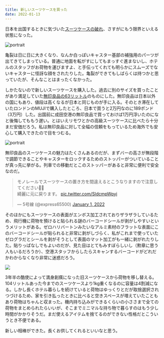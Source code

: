 ```yaml
---
title: 新しいスーツケースを買った
date: 2022-01-13
---
```


日本を出国するときに気づいた[スーツケースの破れ](/post/1638854642/)、さすがにもう限界といえる状態になった。

![portrait](https://photos.smugmug.com/photos/i-gwJzzdL/0/dd8040eb/X4/i-gwJzzdL-X4.jpg)

亀裂は日に日に大きくなり、なんか白っぽいキャスター基部の補強用のパーツが出てきてしまっている。普通に地面を転がすにしてもまっすぐ進まないし、ホテルのスタッフがお荷物を運びますよ、と手伝ってくれても明らかにスムーズでないキャスターに怪訝な顔をされたりした。亀裂ができてもしばらくは持つかと思っていたが、そんなことはまったくなかった。

しかたないので新しいスーツケースを購入した。過去に別のサイズを買ったことがあり満足していた[無印良品の63リットル](https://www.muji.com/jp/ja/store/cmdty/detail/4550182308426)のものにした。無印良品は日本以外の国にもあり、値段は高くなるが日本と同じものが手に入る。そのとき滞在していたロンドンのMUJIで購入したところ、日本で買うと2万円なのに189ポンド（3万円）した。出国前に成田空港の無印良品で買っておけば1万円浮いたのになと後悔してももう遅い。とはいえリモワとかの高級スーツケースに比べたら十分まだ安価だろう。私は無印良品に対して全幅の信頼をもっているため海外でも安心して購入できたので目をつむる。

![portrait](https://photos.smugmug.com/photos/i-P2DX9wn/0/03b912ab/X4/i-P2DX9wn-X4.jpg)

無印良品のスーツケースの魅力はたくさんあるのだが、まずバーの高さが無段階で調節できることやキャスターをロックするためのストッパーがついていることが真っ先に挙がる。列車での移動だとこのストッパーがあると非常に便利で安全なのだ。

<blockquote class="twitter-tweet"><p lang="ja" dir="ltr">モノレールでスーツケースの置き方を間違えるとこうなりますので注意してください🤷‍♂️<br>綺麗に元に戻ります。 <a href="https://t.co/SldcmpWpyi">pic.twitter.com/SldcmpWpyi</a></p>&mdash; 5号線 (@express65500) <a href="https://twitter.com/express65500/status/1477176600961896455?ref_src=twsrc%5Etfw">January 1, 2022</a></blockquote> <script async src="https://platform.twitter.com/widgets.js" charset="utf-8"></script>

そのほかにもスーツケースの表面がエンボス加工されておりザラザラしているため、飛行機に荷物を預けると貼られる謎のバーコードシールが剥がしやすいというメリットがある。ゼロハリバートンみたいなアルミ素材のフラットな表面にこのバーコードシールが貼られると非常に剥がしづらく、私がこれまで使っていたゼログラだとシールを剥がそうとして表面のマット加工がも一緒に剥がれたりした。貼りっぱなしでもよいのだが、見た目はとてもみすぼらしいし（勲章に思う人もいるだろうか）、空港スタッフからしたらスキャンするバーコードがどれだかわからなくなり非常に迷惑だろう。

![](https://photos.smugmug.com/photos/i-5cfh5GB/0/e61d8b05/X4/i-5cfh5GB-X4.jpg)

3年半の酷使によって満身創痍になった旧スーツケースから荷物を移し替える。104リットルあった今までのスーツケースより1kg重くなるのに容量は4割減になる。しかし長くホテル暮らしを続けていると荷物はゆっくりとだが取捨選択されつづけるため、家を引き払ったときに比べると空きスペースが増えていたこともあり荷物はちゃんと収まった。機内持ち込みができるくらいの小ささまで全ての荷物をまとめられたらいいが、そこまでミニマルな持ち物で暮らすのはもう少し時間がかかりそうだ。まだ使えるアイテムを捨てるのができない性格だとこういうとき不便である。

新しい相棒ができた。長くお供してくれるといいなと思う。
